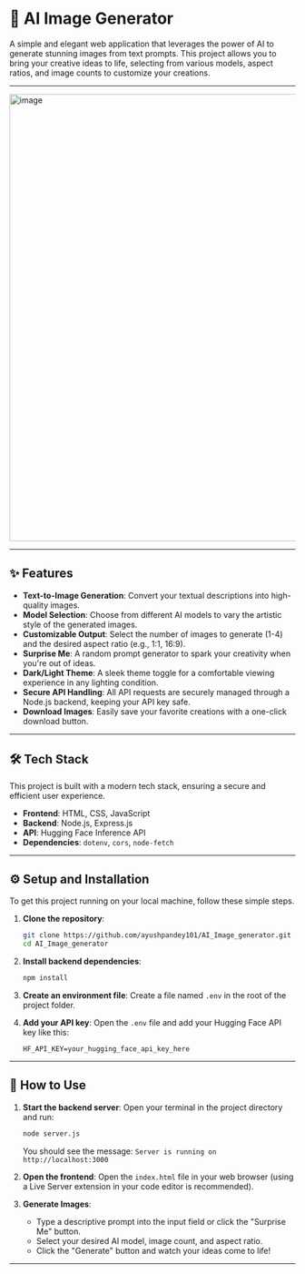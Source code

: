 # 🤖 AI Image Generator

A simple and elegant web application that leverages the power of AI to generate stunning images from text prompts. This project allows you to bring your creative ideas to life, selecting from various models, aspect ratios, and image counts to customize your creations.

---

<img width="1482" height="786" alt="image" src="https://github.com/user-attachments/assets/b78aa208-4ea7-465f-908e-afec97530e5a" />

---
## ✨ Features

  * **Text-to-Image Generation**: Convert your textual descriptions into high-quality images.
  * **Model Selection**: Choose from different AI models to vary the artistic style of the generated images.
  * **Customizable Output**: Select the number of images to generate (1-4) and the desired aspect ratio (e.g., 1:1, 16:9).
  * **Surprise Me**: A random prompt generator to spark your creativity when you're out of ideas.
  * **Dark/Light Theme**: A sleek theme toggle for a comfortable viewing experience in any lighting condition.
  * **Secure API Handling**: All API requests are securely managed through a Node.js backend, keeping your API key safe.
  * **Download Images**: Easily save your favorite creations with a one-click download button.

-----

## 🛠️ Tech Stack

This project is built with a modern tech stack, ensuring a secure and efficient user experience.

  * **Frontend**: HTML, CSS, JavaScript
  * **Backend**: Node.js, Express.js
  * **API**: Hugging Face Inference API
  * **Dependencies**: `dotenv`, `cors`, `node-fetch`

-----

## ⚙️ Setup and Installation

To get this project running on your local machine, follow these simple steps.

1.  **Clone the repository**:

    ```bash
    git clone https://github.com/ayushpandey101/AI_Image_generator.git
    cd AI_Image_generator
    ```

2.  **Install backend dependencies**:

    ```bash
    npm install
    ```

3.  **Create an environment file**:
    Create a file named `.env` in the root of the project folder.

4.  **Add your API key**:
    Open the `.env` file and add your Hugging Face API key like this:

    ```
    HF_API_KEY=your_hugging_face_api_key_here
    ```

-----

## 🚀 How to Use

1.  **Start the backend server**:
    Open your terminal in the project directory and run:

    ```bash
    node server.js
    ```

    You should see the message: `Server is running on http://localhost:3000`

2.  **Open the frontend**:
    Open the `index.html` file in your web browser (using a Live Server extension in your code editor is recommended).

3.  **Generate Images**:

      * Type a descriptive prompt into the input field or click the "Surprise Me" button.
      * Select your desired AI model, image count, and aspect ratio.
      * Click the "Generate" button and watch your ideas come to life\!

-----
